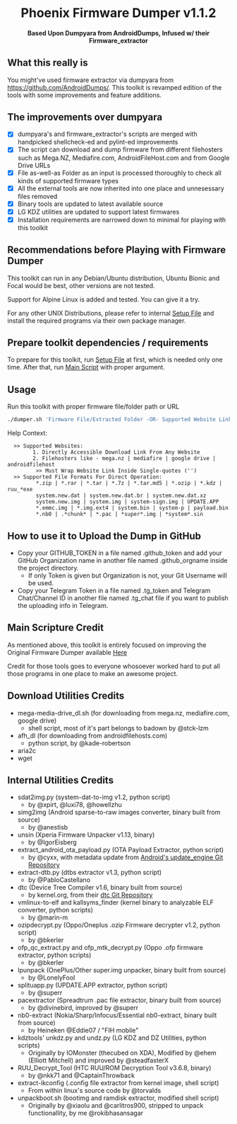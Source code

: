 <div align="center">

  <h1>Phoenix Firmware Dumper v1.1.2</h1>

  <h4>Based Upon Dumpyara from AndroidDumps, Infused w/ their Firmware_extractor</h4>

</div>


## What this really is

You might've used firmware extractor via dumpyara from https://github.com/AndroidDumps/. This toolkit is revamped edition of the tools with some improvements and feature additions.

## The improvements over dumpyara

- [x] dumpyara's and firmware_extractor's scripts are merged with handpicked shellcheck-ed and pylint-ed improvements
- [x] The script can download and dump firmware from different filehosters such as Mega.NZ, Mediafire.com, AndroidFileHost.com and from Google Drive URLs
- [x] File as-well-as Folder as an input is processed thoroughly to check all kinds of supported firmware types
- [x] All the external tools are now inherited into one place and unnesessary files removed
- [x] Binary tools are updated to latest available source
- [x] LG KDZ utilities are updated to support latest firmwares
- [x] Installation requirements are narrowed down to minimal for playing with this toolkit

## Recommendations before Playing with Firmware Dumper

This toolkit can run in any Debian/Ubuntu distribution, Ubuntu Bionic and Focal would be best, other versions are not tested.

Support for Alpine Linux is added and tested. You can give it a try.

For any other UNIX Distributions, please refer to internal [Setup File](setup.sh) and install the required programs via their own package manager.

## Prepare toolkit dependencies / requirements

To prepare for this toolkit, run [Setup File](setup.sh) at first, which is needed only one time. After that, run [Main Script](dumper.sh) with proper argument.

## Usage

Run this toolkit with proper firmware file/folder path or URL

```bash
./dumper.sh 'Firmware File/Extracted Folder -OR- Supported Website Link'
```

Help Context:

```text
  >> Supported Websites:
        1. Directly Accessible Download Link From Any Website
        2. Filehosters like - mega.nz | mediafire | google drive | androidfilehost
         >> Must Wrap Website Link Inside Single-quotes ('')
  >> Supported File Formats For Direct Operation:
         *.zip | *.rar | *.tar | *.7z | *.tar.md5 | *.ozip | *.kdz | ruu_*exe
         system.new.dat | system.new.dat.br | system.new.dat.xz
         system.new.img | system.img | system-sign.img | UPDATE.APP
         *.emmc.img | *.img.ext4 | system.bin | system-p | payload.bin
         *.nb0 | .*chunk* | *.pac | *super*.img | *system*.sin
```

## How to use it to Upload the Dump in GitHub

- Copy your GITHUB_TOKEN in a file named .github_token and add your GitHub Organization name in another file named .github_orgname inside the project directory.
  - If only Token is given but Organization is not, your Git Username will be used.
- Copy your Telegram Token in a file named .tg_token and Telegram Chat/Channel ID in another file named .tg_chat file if you want to publish the uploading info in Telegram.

## Main Scripture Credit

As mentioned above, this toolkit is entirely focused on improving the Original Firmware Dumper available [Here](https://github.com/AndroidDumps/)

Credit for those tools goes to everyone whosoever worked hard to put all those programs in one place to make an awesome project.

## Download Utilities Credits

- mega-media-drive_dl.sh (for downloading from mega.nz, mediafire.com, google drive)
  - shell script, most of it's part belongs to badown by @stck-lzm
- afh_dl (for downloading from androidfilehosts.com)
  - python script, by @kade-robertson
- aria2c
- wget

## Internal Utilities Credits

- sdat2img.py (system-dat-to-img v1.2, python script)
  - by @xpirt, @luxi78, @howellzhu
- simg2img (Android sparse-to-raw images converter, binary built from source)
  - by @anestisb
- unsin (Xperia Firmware Unpacker v1.13, binary)
  - by @IgorEisberg
- extract\_android\_ota\_payload.py (OTA Payload Extractor, python script)
  - by @cyxx, with metadata update from [Android's update_engine Git Repository](https://android.googlesource.com/platform/system/update_engine/)
- extract-dtb.py (dtbs extractor v1.3, python script)
  - by @PabloCastellano
- dtc (Device Tree Compiler v1.6, binary built from source)
  - by kernel.org, from their [dtc Git Repository](https://git.kernel.org/pub/scm/utils/dtc/dtc.git)
- vmlinux-to-elf and kallsyms_finder (kernel binary to analyzable ELF converter, python scripts)
  - by @marin-m
- ozipdecrypt.py (Oppo/Oneplus .ozip Firmware decrypter v1.2, python script)
  - by @bkerler
- ofp\_qc\_extract.py and ofp\_mtk\_decrypt.py (Oppo .ofp firmware extractor, python scripts)
  - by @bkerler
- lpunpack (OnePlus/Other super.img unpacker, binary built from source)
  - by @LonelyFool
- splituapp.py (UPDATE.APP extractor, python script)
  - by @superr
- pacextractor (Spreadtrum .pac file extractor, binary built from source)
  - by @divinebird, improved by @superr
- nb0-extract (Nokia/Sharp/Infocus/Essential nb0-extract, binary built from source)
  - by Heineken @Eddie07 / "FIH mobile"
- kdztools' unkdz.py and undz.py (LG KDZ and DZ Utilities, python scripts)
  - Originally by IOMonster (thecubed on XDA), Modified by @ehem (Elliott Mitchell) and improved by @steadfasterX
- RUU\_Decrypt\_Tool (HTC RUU/ROM Decryption Tool v3.6.8, binary)
  - by @nkk71 and @CaptainThrowback
- extract-ikconfig (.config file extractor from kernel image, shell script)
  - From within linux's source code by @torvalds
- unpackboot.sh (bootimg and ramdisk extractor, modified shell script)
  - Originally by @xiaolu and @carlitros900, stripped to unpack functionallity, by me @rokibhasansagar

